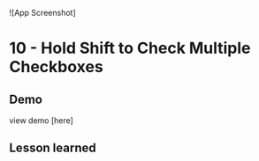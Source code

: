 ![App Screenshot]

# 10 - Hold Shift to Check Multiple Checkboxes


## Demo
view demo [here]


## Lesson learned
